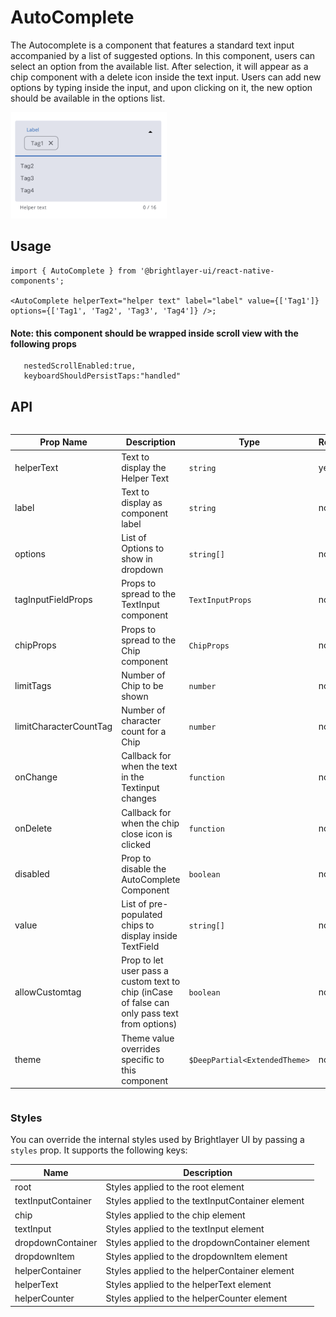 # AutoComplete

The Autocomplete is a component that features a standard text input accompanied by a list of suggested options. In this component, users can select an option from the available list. After selection, it will appear as a chip component with a delete icon inside the text input. Users can add new options by typing inside the input, and upon clicking on it, the new option should be available in the options list.

<img width="250" style="max-width:400px" alt="Autocomplete" src="./images/autocomplete.png">

## Usage

```tsx
import { AutoComplete } from '@brightlayer-ui/react-native-components';

<AutoComplete helperText="helper text" label="label" value={['Tag1']} options={['Tag1', 'Tag2', 'Tag3', 'Tag4']} />;
```

#### Note: this component should be wrapped inside scroll view with the following props

```
   nestedScrollEnabled:true,
   keyboardShouldPersistTaps:"handled"
```

## API

<div style="overflow: auto">

| Prop Name              | Description                                                                                   | Type                          | Required | Default |
| ---------------------- | --------------------------------------------------------------------------------------------- | ----------------------------- | -------- | ------- |
| helperText             | Text to display the Helper Text                                                               | `string`                      | yes      |         |
| label              | Text to display as component label                                                                    | `string`                      | no       |         |
| options                | List of Options to show in dropdown                                                           | `string[]`                    | no       |         |
| tagInputFieldProps     | Props to spread to the TextInput component                                                    | `TextInputProps`              | no       |         |
| chipProps              | Props to spread to the Chip component                                                         | `ChipProps`                   | no       |         |
| limitTags              | Number of Chip to be shown                                                                    | `number`                      | no       | 6       |
| limitCharacterCountTag | Number of character count for a Chip                                                          | `number`                      | no       | 16      |
| onChange               | Callback for when the text in the Textinput changes                                           | `function`                    | no       |         |
| onDelete               | Callback for when the chip close icon is clicked                                              | `function`                    | no       |         |
| disabled               | Prop to disable the AutoComplete Component                                                    | `boolean`                     | no       | false   |
| value                  | List of pre-populated chips to display inside TextField                                       | `string[]`                    | no       |         |
| allowCustomtag         | Prop to let user pass a custom text to chip (inCase of false can only pass text from options) | `boolean`                     | no       | false   |
| theme                  | Theme value overrides specific to this component                                              | `$DeepPartial<ExtendedTheme>` | no       |         |

</div>

### Styles

You can override the internal styles used by Brightlayer UI by passing a `styles` prop. It supports the following keys:

| Name               | Description                                      |
| ------------------ | ------------------------------------------------ |
| root               | Styles applied to the root element               |
| textInputContainer | Styles applied to the textInputContainer element |
| chip               | Styles applied to the chip element               |
| textInput          | Styles applied to the textInput element          |
| dropdownContainer  | Styles applied to the dropdownContainer element  |
| dropdownItem       | Styles applied to the dropdownItem element       |
| helperContainer    | Styles applied to the helperContainer element    |
| helperText         | Styles applied to the helperText element         |
| helperCounter      | Styles applied to the helperCounter element      |
